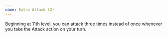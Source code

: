 ```yaml
---
name: Extra Attack (2)
---
```

Beginning at 11th level, you can attack three times instead of once whenever you take the Attack action on your turn.
